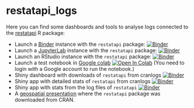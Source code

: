 # restatapi_logs

Here you can find some dashboards and tools to analyse logs connected to the [restatapi](https://eurostat.github.io/restatapi/) R package:

 - Launch a [Binder](https://mybinder.org/) instance with the `restatapi` package: [![Binder](https://mybinder.org/badge_logo.svg)](https://mybinder.org/v2/gh/mmatyi/restatapi_logs/38cb91667c39681a80d7b83840b07c72c5ea88a5)
  - Launch a [JupyterLab](https://jupyterlab.readthedocs.io/) instance with the `restatapi` package: [![Binder](https://mybinder.org/badge_logo.svg)](https://mybinder.org/v2/gh/mmatyi/restatapi_logs/38cb91667c39681a80d7b83840b07c72c5ea88a5?urlpath=lab)
 - Launch an RStudio instance with the `restatapi` package: [![Binder](https://mybinder.org/badge_logo.svg)](https://mybinder.org/v2/gh/mmatyi/restatapi_logs/38cb91667c39681a80d7b83840b07c72c5ea88a5?urlpath=rstudio)
 - Launch a test notebook in [Google colab](https://colab.research.google.com/) [![Open In Colab](https://colab.research.google.com/assets/colab-badge.svg)](https://colab.research.google.com/github/mmatyi/restatapi_logs/blob/master/notebooks/teszt.ipynb) (You need to login with a Google account to run the notebook.)
 - Shiny dashboard with downloads of `restatapi` from cranlogs [![Binder](https://mybinder.org/badge_logo.svg)](http://mybinder.org/v2/gh/mmatyi/restatapi_logs/38cb91667c39681a80d7b83840b07c72c5ea88a5?urlpath=shiny/ShinyApps/cran_stat/)
 - Shiny app with detailed stats of `restatapi` from cranlogs [![Binder](https://mybinder.org/badge_logo.svg)](http://mybinder.org/v2/gh/mmatyi/restatapi_logs/38cb91667c39681a80d7b83840b07c72c5ea88a5?urlpath=shiny/ShinyApps/restatapi/)
 - Shiny app with stats from the log files of `restatapi` [![Binder](https://mybinder.org/badge_logo.svg)](http://mybinder.org/v2/gh/mmatyi/restatapi_logs/38cb91667c39681a80d7b83840b07c72c5ea88a5?urlpath=shiny/ShinyApps/restatapi_logs/)
 - A [geospatial presentation](https://mmatyi.github.io/restatapi_logs/) where the `restatapi` package was downloaded from CRAN.
